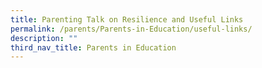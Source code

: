 ```yaml
---
title: Parenting Talk on Resilience and Useful Links
permalink: /parents/Parents-in-Education/useful-links/
description: ""
third_nav_title: Parents in Education
---
```

